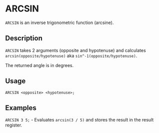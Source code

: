 # ARCSIN

`ARCSIN` is an inverse trigonometric function (arcsine).

## Description

`ARCSIN` takes 2 arguments (opposite and hypotenuse) and calculates `arcsin(opposite/hypotenuse)` aka `sin^-1(opposite/hypotenuse)`.

The returned angle is in degrees.

## Usage

`ARCSIN <opposite> <hypotenuse>;`

## Examples

`ARCSIN 3 5;` - Evaluates `arcsin(3 / 5)` and stores the result in the result register.